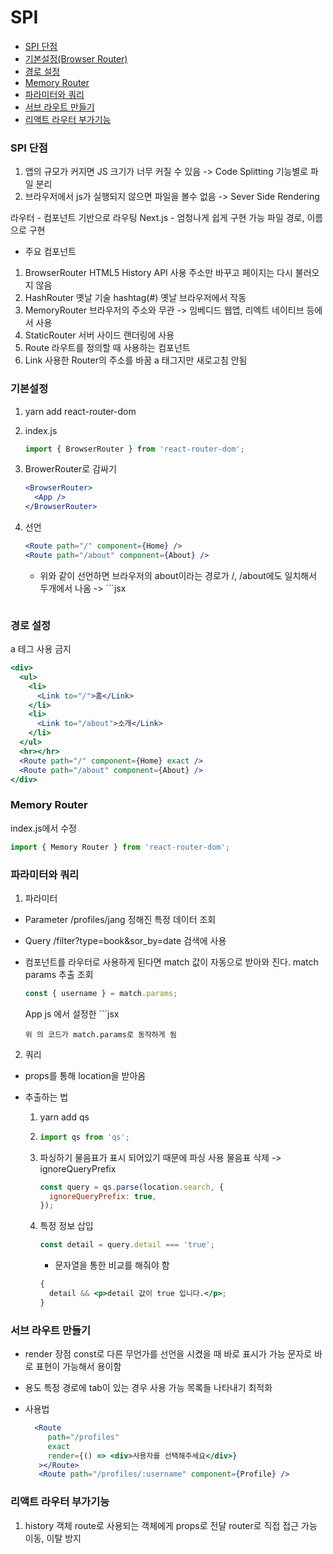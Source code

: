 # SPI

- [SPI 단점](#SPI-단점)
- [기본설정(Browser Router)](#기본설정)
- [경로 설정](#경로-설정)
- [Memory Router](#memory-router)
- [파라미터와 쿼리](#파라미터와-쿼리)
- [서브 라우트 만들기](#서브-라우트-만들기)
- [리액트 라우터 부가기능](#리액트-라우터-부가기능)

### SPI 단점

1. 앱의 규모가 커지면 JS 크기가 너무 커질 수 있음
   -> Code Splitting
   기능별로 파일 분리
2. 브라우저에서 js가 실행되지 않으면 파일을 볼수 없음
   -> Sever Side Rendering

라우터 - 컴포넌트 기반으로 라우팅
Next.js - 엄청나게 쉽게 구현 가능
파일 경로, 이름으로 구현

- 주요 컴포넌트

1. BrowserRouter
   HTML5 History API 사용
   주소만 바꾸고 페이지는 다시 불러오지 않음
2. HashRouter
   옛날 기술
   hashtag(#) 옛날 브라우저에서 작동
3. MemoryRouter
   브라우저의 주소와 무관 -> 임베디드 웹앱, 리엑트 네이티브 등에서 사용
4. StaticRouter
   서버 사이드 랜더링에 사용
5. Route
   라우트를 정의할 때 사용하는 컴포넌트
6. Link
   사용한 Router의 주소를 바꿈 a 태그지만 새로고침 안됨

### 기본설정

1. yarn add react-router-dom
2. index.js
   ```jsx
   import { BrowserRouter } from 'react-router-dom';
   ```
3. BrowerRouter로 감싸기
   ```jsx
   <BrowserRouter>
     <App />
   </BrowserRouter>
   ```
4. 선언

   ```jsx
   <Route path="/" component={Home} />
   <Route path="/about" component={About} />
   ```

   - 위와 같이 선언하면 브라우저의 about이라는 경로가 /, /about에도 일치해서 두개에서 나옴
     -> ```jsx
     <Route path="/" component={Home} exact/>

     ```

     ```

### 경로 설정

a 테그 사용 금지

```jsx
<div>
  <ul>
    <li>
      <Link to="/">홈</Link>
    </li>
    <li>
      <Link to="/about">소개</Link>
    </li>
  </ul>
  <hr></hr>
  <Route path="/" component={Home} exact />
  <Route path="/about" component={About} />
</div>
```

### Memory Router

index.js에서 수정

```jsx
import { Memory Router } from 'react-router-dom';
```

### 파라미터와 쿼리

1. 파라미터

- Parameter
  /profiles/jang
  정해진 특정 데이터 조회
- Query
  /filter?type=book&sor_by=date
  검색에 사용

- 컴포넌트를 라우터로 사용하게 된다면 match 값이 자동으로 받아와 진다.
  match params 추출 조회
  ```jsx
  const { username } = match.params;
  ```
  App js 에서 설정한 ```jsx
  <Route path="/profiles/:username">
  ```
  위 의 코드가 match.params로 동작하게 됨
  ```

2. 쿼리

- props를 통해 location을 받아옴

- 추출하는 법
  1.  yarn add qs
  2.  ```jsx
      import qs from 'qs';
      ```
  3.  파싱하기
      물음표가 표시 되어있기 때문에 파싱 사용
      물음표 삭제 -> ignoreQueryPrefix
      ```jsx
      const query = qs.parse(location.search, {
        ignoreQueryPrefix: true,
      });
      ```
  4.  특정 정보 삽입
      ```jsx
      const detail = query.detail === 'true';
      ```
      - 문자열을 통한 비교를 해줘야 함
      ```jsx
      {
        detail && <p>detail 값이 true 입니다.</p>;
      }
      ```

### 서브 라우트 만들기

- render 장점
  const로 다른 무언가를 선언을 시켰을 때 바로 표시가 가능
  문자로 바로 표현이 가능해서 용이함
- 용도
  특정 경로에 tab이 있는 경우 사용 가능
  목록들 나타내기 최적화

- 사용법
  ```jsx
    <Route
       path="/profiles"
       exact
       render={() => <div>사용자를 선택해주세요</div>}
     ></Route>
     <Route path="/profiles/:username" component={Profile} />
  ```

### 리액트 라우터 부가기능

1. history 객체
   route로 사용되는 객체에게 props로 전달
   router로 직접 접근 가능
   이동, 이탈 방지
